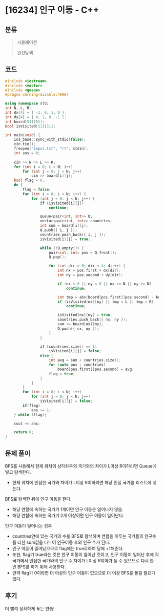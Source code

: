 # [16234] 인구 이동 - C++

## 분류
> 시뮬레이션
>
> 완전탐색

## 코드
```c++
#include <iostream>
#include <vector>
#include <queue>
#pragma warning(disable:4996)

using namespace std;
int N, L, R;
int dx[4] = { -1, 0, 1, 0 };
int dy[4] = { 0, 1, 0, -1 };
int board[51][51];
bool isVisited[51][51];

int main(void) {
	ios_base::sync_with_stdio(false);
	cin.tie();
	freopen("input.txt", "rt", stdin);
	int ans = 0;
	
	cin >> N >> L >> R;
	for (int i = 0; i < N; i++)
		for (int j = 0; j < N; j++)
			cin >> board[i][j];
	bool flag = 0;
	do {
		flag = false;
		for (int i = 0; i < N; i++) {
			for (int j = 0; j < N; j++) {
				if (isVisited[i][j])
					continue;

				queue<pair<int, int>> Q;
				vector<pair<int, int>> countries;
				int sum = board[i][j];
				Q.push({ i, j });
				countries.push_back({ i, j });
				isVisited[i][j] = true;

				while (!Q.empty()) {
					pair<int, int> pos = Q.front();
					Q.pop();

					for (int dir = 0; dir < 4; dir++) {
						int nx = pos.first + dx[dir];
						int ny = pos.second + dy[dir];

						if (nx < 0 || ny < 0 || nx >= N || ny >= N)
							continue;

						int tmp = abs(board[pos.first][pos.second] - board[nx][ny]);
						if (isVisited[nx][ny] || tmp < L || tmp > R)
							continue;

						isVisited[nx][ny] = true;
						countries.push_back({ nx, ny });
						sum += board[nx][ny];
						Q.push({ nx, ny });
					}
				}

				if (countries.size() == 1)
					isVisited[i][j] = false;
				else {
					int avg = sum / countries.size();
					for (auto pos : countries)
						board[pos.first][pos.second] = avg;
					flag = true;
				}
			}
		}
		for (int i = 0; i < N; i++)
			for (int j = 0; j < N; j++)
				isVisited[i][j] = false;
		if(flag)
			ans += 1;
	} while (flag);

	cout << ans;

	return 0;
}
```

## 문제 풀이
BFS를 사용해서 현재 위치의 상하좌우의 국가와의 차이가 L이상 R이하라면 Queue에 넣고 탐색한다.
- 현재 위치에 인접한 국가와 차이가 L이상 R이하라면 해당 인접 국가를 리스트에 넣는다.

BFS로 탐색한 뒤에 인구 이동을 한다.
- 해당 연합에 속하는 국가가 1개이면 인구 이동은 일어나지 않음.
- 해당 연합에 속하는 국가가 2개 이상이면 인구 이동이 일어난다.

인구 이동이 일어나는 경우
- countries안에 있는 국가의 수를 BFS로 탐색하며 연합을 이루는 국가들의 인구수를 더한 sum값을 나누어 인구이동 후의 인구 수가 된다.
- 인구 이동이 일어났으므로 flag에는 true로하여 답에 +1해준다.
- 또한, flag가 true라는 것은 인구 이동이 일어난 것이고, 인구 이동이 일어난 후에 각 국가에서 인접한 국가와의 인구 수 차이가 L이상 R이하가 될 수 있으므로 다시 한 번 BFS를 하기 위해 사용한다.
- 만약 flag가 0이라면 더 이상의 인구 이동이 없으므로 더 이상 BFS를 돌릴 필요가 없다.

## 후기
더 빨리 정확하게 푸는 연습!